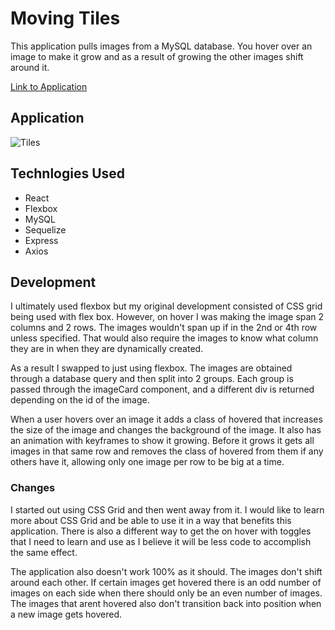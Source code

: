 # Moving Tiles

This application pulls images from a MySQL database. You hover over an image to make it grow and as a result of growing the other images shift around it. 

[Link to Application](https://moving-tiles-kb1993.herokuapp.com/)

## Application
![Tiles](./client/assets/gifs/MyMovingTiles.gif)

## Technlogies Used 
* React
* Flexbox
* MySQL
* Sequelize
* Express
* Axios

## Development

I ultimately used flexbox but my original development consisted of CSS grid being used with flex box. However, on hover I was making the image span 2 columns and 2 rows. The images wouldn't span up if in the 2nd or 4th row unless specified. That would also require the images to know what column they are in when they are dynamically created.

As a result I swapped to just using flexbox. The images are obtained through a database query and then split into 2 groups. Each group is passed through the imageCard component, and a different div is returned depending on the id of the image.

When a user hovers over an image it adds a class of hovered that increases the size of the image and changes the background of the image. It also has an animation with keyframes to show it growing. Before it grows it gets all images in that same row and removes the class of hovered from them if any others have it, allowing only one image per row to be big at a time. 

### Changes

I started out using CSS Grid and then went away from it. I would like to learn more about CSS Grid and be able to use it in a way that benefits this application. There is also a different way to get the on hover with toggles that I need to learn and use as I believe it will be less code to accomplish the same effect.

The application also doesn't work 100% as it should. The images don't shift around each other. If certain images get hovered there is an odd number of images on each side when there should only be an even number of images. The images that arent hovered also don't transition back into position when a new image gets hovered.